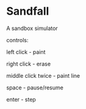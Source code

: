# Sandfall
 A sandbox simulator

controls:

left click - paint

right click - erase

middle click twice - paint line

space - pause/resume

enter - step
